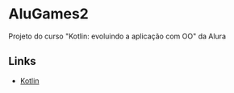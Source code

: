 # AluGames2

Projeto do curso "Kotlin: evoluindo a aplicação com OO" da Alura

## Links

- [Kotlin](https://kotlinlang.org/)
